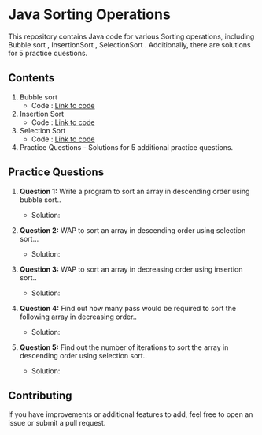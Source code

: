 # Java Sorting Operations

This repository contains Java code for various Sorting operations, including Bubble sort , InsertionSort , SelectionSort . Additionally, there are solutions for 5 practice questions.

## Contents

1. Bubble sort
   - Code : [Link to code](https://github.com/adityaprajapati10/DSA-Java/blob/main/Sorting/BubbleSort.java)
2. Insertion Sort
   - Code : [Link to code](https://github.com/adityaprajapati10/DSA-Java/blob/main/Sorting/InsertionSort.java)
3. Selection Sort 
   - Code : [Link to code](https://github.com/adityaprajapati10/DSA-Java/blob/main/Sorting/SelectionSort.java)
6. Practice Questions - Solutions for 5 additional practice questions.


## Practice Questions

1. **Question 1:** Write a program to sort an array in descending order using bubble sort..
   - Solution:
     
2. **Question 2:** WAP to sort an array in descending order using selection sort...
   - Solution: 

3. **Question 3:** WAP to sort an array in decreasing order using insertion sort..
   - Solution: 
     
4. **Question 4:** Find out how many pass would be required to sort the following array in decreasing order..
   - Solution: 

5. **Question 5:** Find out the number of iterations to sort the array in descending order using selection sort..
   - Solution: 
## Contributing

If you have improvements or additional features to add, feel free to open an issue or submit a pull request.


